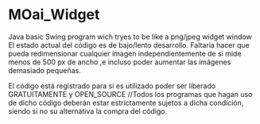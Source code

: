 # MOai_Widget
Java basic Swing program wich tryes to be like a png/jpeg widget window
El estado actual del código es de bajo/lento desarrollo.
Faltaria hacer que pueda redimensionar cualquier imagen independientemente de si mide menos de 500 px de ancho ,e incluso poder aumentar las imágenes demasiado pequeñas.

El código está registrado para si es utilizado poder ser liberado GRATUITAMENTE y OPEN_SOURCE
//Todos los programas que hagan uso de dicho código deberán estar estrictamente sujetos a dicha condición, siendo si no su alternativa la compra del código.
